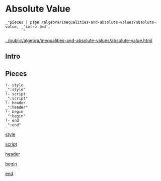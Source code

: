 # Absolute Value

    _"pieces | page /algebra/inequalities-and-absolute-values/absolute-value, _'intro |md',
            "

[../public/algebra/inequalities-and-absolute-values/absolute-value.html](# "save:")


## Intro

## Pieces

    !- style
    _":style"
    !- script
    _":script"
    !- header
    _":header"
    !- begin
    _":begin"
    !- end
    _":end"

[style]() 

[script]()

[header]()

[begin]()

[end]()

